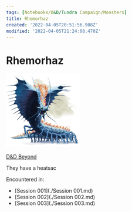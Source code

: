 ```yaml
---
tags: [Notebooks/D&D/Tundra Campaign/Monsters]
title: Rhemorhaz
created: '2022-04-05T20:51:56.908Z'
modified: '2022-04-05T21:24:08.470Z'
---
```


# Rhemorhaz

<img src="../attachments/Rhemorhaz.jpeg" width="200" height="200" />

[D&D Beyond](https://www.dndbeyond.com/monsters/remorhaz)

They have a heatsac

Encountered in:
- [Session 001](./Session 001.md)
- [Session 002](./Session 002.md)
- [Session 003](./Session 003.md)
